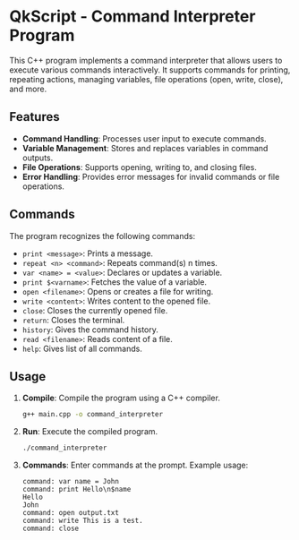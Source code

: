 # QkScript - Command Interpreter Program

This C++ program implements a command interpreter that allows users to execute various commands interactively. It supports commands for printing, repeating actions, managing variables, file operations (open, write, close), and more.

## Features

- **Command Handling**: Processes user input to execute commands.
- **Variable Management**: Stores and replaces variables in command outputs.
- **File Operations**: Supports opening, writing to, and closing files.
- **Error Handling**: Provides error messages for invalid commands or file operations.

## Commands

The program recognizes the following commands:

- `print <message>`: Prints a message.
- `repeat <n> <command>`: Repeats command(s) n times.
- `var <name> = <value>`: Declares or updates a variable.
- `print $<varname>`: Fetches the value of a variable.
- `open <filename>`: Opens or creates a file for writing.
- `write <content>`: Writes content to the opened file.
- `close`: Closes the currently opened file.
- `return`: Closes the terminal.
- `history`: Gives the command history.
- `read <filename>`: Reads content of a file.
- `help`: Gives list of all commands.

## Usage

1. **Compile**: Compile the program using a C++ compiler.
   
   ```bash
   g++ main.cpp -o command_interpreter
   ```

2. **Run**: Execute the compiled program.

   ```bash
   ./command_interpreter
   ```

3. **Commands**: Enter commands at the prompt. Example usage:
   
   ```plaintext
   command: var name = John
   command: print Hello\n$name
   Hello
   John
   command: open output.txt
   command: write This is a test.
   command: close
   ```

